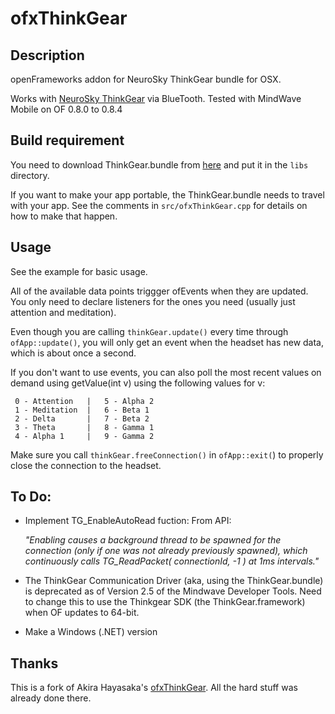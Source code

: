 ofxThinkGear
===================================

Description
-----------

openFrameworks addon for NeuroSky ThinkGear bundle for OSX.   

Works with [NeuroSky ThinkGear](http://www.neurosky.com/Business/ThinkGearChipsets.aspx) via BlueTooth. Tested with MindWave Mobile on OF 0.8.0 to 0.8.4


Build requirement
-----------

You need to download ThinkGear.bundle from [here](http://store.neurosky.com/products/developer-tools) and put it in the `libs` directory.

If you want to make your app portable, the ThinkGear.bundle needs to travel with your app. See the comments in `src/ofxThinkGear.cpp` for details on how to make that happen.

Usage
-----

See the example for basic usage.

All of the available data points triggger ofEvents when they are updated. You only need to declare listeners for the ones you need (usually just attention and meditation).
     
Even though you are calling `thinkGear.update()` every time through `ofApp::update()`, you will only get an event when the headset has new data, which is about once a second.
     
If you don't want to use events, you can also poll the most recent values on demand using getValue(int v) using the following values for v:

     0 - Attention   |   5 - Alpha 2
     1 - Meditation  |   6 - Beta 1
     2 - Delta       |   7 - Beta 2
     3 - Theta       |   8 - Gamma 1
     4 - Alpha 1     |   9 - Gamma 2
     
Make sure you call `thinkGear.freeConnection()` in `ofApp::exit(`) to properly close the connection to the headset.


To Do:
-----

* Implement TG_EnableAutoRead fuction:  From API:
  
  _"Enabling causes a background thread to be spawned for the
connection (only if one was not already previously spawned),
which continuously calls TG_ReadPacket( connectionId, -1 ) at 1ms intervals."_

* The ThinkGear Communication Driver (aka, using the ThinkGear.bundle) is deprecated as of Version 2.5 of the Mindwave Developer Tools. Need to change this to use the Thinkgear SDK (the ThinkGear.framework) when OF updates to 64-bit.

* Make a Windows (.NET) version


Thanks
-----

This is a fork of Akira Hayasaka's [ofxThinkGear](https://github.com/Akira-Hayasaka/ofxThinkGear). All the hard stuff was already done there.
